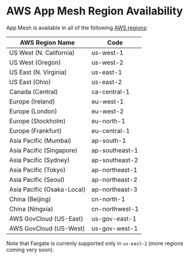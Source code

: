 # AWS App Mesh Region Availability

App Mesh is available in all of the following [AWS regions]:

| AWS Region Name            | Code           |
|----------------------------|----------------|
| US West (N. California)    | us-west-1      |
| US West (Oregon)           | us-west-2      |
| US East (N. Virginia)      | us-east-1      |
| US East (Ohio)             | us-east-2      |
| Canada (Central)           | ca-central-1   |
| Europe (Ireland)           | eu-west-1      |
| Europe (London)            | eu-west-2      |
| Europe (Stockholm)         | eu-north-1     |
| Europe (Frankfurt)         | eu-central-1   |
| Asia Pacific (Mumbai)      | ap-south-1     |
| Asia Pacific (Singapore)   | ap-southeast-1 |
| Asia Pacific (Sydney)      | ap-southeast-2 |
| Asia Pacific (Tokyo)       | ap-northeast-1 |
| Asia Pacific (Seoul)       | ap-northeast-2 |
| Asia Pacific (Osaka-Local) | ap-northeast-3 |
| China (Beijing)            | cn-north-1     |
| China (Ningxia)            | cn-northwest-1 |
| AWS GovCloud (US-East)     | us-gov-east-1  |
| AWS GovCloud (US-West)     | us-gov-west-1  |

Note that Fargate is currenly supported only in `us-east-2` (more regions coming very soon).

[AWS regions]: https://github.com/aws/aws-app-mesh-roadmap/issues/1